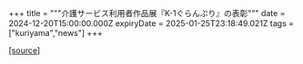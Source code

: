 +++
title = """介護サービス利用者作品展『K-1ぐらんぷり』の表彰"""
date = 2024-12-20T15:00:00.000Z
expiryDate = 2025-01-25T23:18:49.021Z
tags = ["kuriyama","news"]
+++


[[source]](https://www.town.kuriyama.hokkaido.jp/soshiki/43/28801.html)
